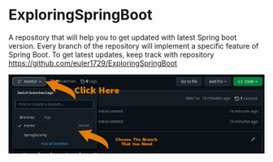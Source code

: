 # ExploringSpringBoot
A repository that will help you to get updated with latest Spring boot version. Every  branch of the repository will implement a specific feature of Spring Boot. To get latest updates, keep track with repository https://github.com/euler1729/ExploringSpringBoot

![image](branch_dir.png)
